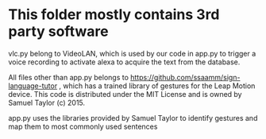 # This folder mostly contains 3rd party software

vlc.py belong to VideoLAN, which is used by our code in app.py to trigger a voice recording to activate alexa to acquire the text from the database.

All files other than app.py belongs to https://github.com/ssaamm/sign-language-tutor , which has a trained library of gestures for the Leap Motion device. This code is distributed under the MIT License and is owned by Samuel 
Taylor (c) 2015.

app.py uses the libraries provided by Samuel Taylor to identify gestures and map them to most commonly used sentences




